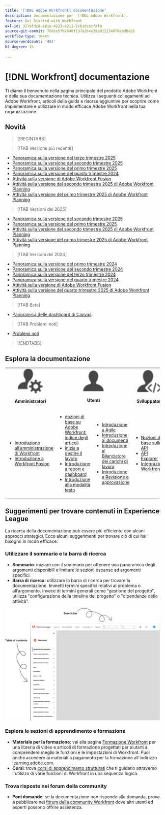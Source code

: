 ```yaml
---
title: '[!DNL Adobe Workfront] documentazione'
description: Documentazione per  [!DNL Adobe Workfront].
feature: Get Started with Workfront
exl-id: 337efdc8-ee1e-4223-a211-2cb1dcecfafa
source-git-commit: 70dce5fb7848f137a264e28e012234870e8d8eb5
workflow-type: tm+mt
source-wordcount: '407'
ht-degree: 1%

---
```


# [!DNL Workfront] documentazione

Ti diamo il benvenuto nella pagina principale del prodotto Adobe Workfront e della sua documentazione tecnica. Utilizza i seguenti collegamenti ad Adobe Workfront, articoli della guida e risorse aggiuntive per scoprire come implementare e utilizzare in modo efficace Adobe Workfront nella tua organizzazione.

## Novità

>[!BEGINTABS]

>[!TAB Versione più recente]

* [Panoramica sulla versione del terzo trimestre 2025](/help/quicksilver/product-announcements/product-releases/25-q3-release-activity/25-q3-release-overview.md)
* [Panoramica sulla versione del secondo trimestre 2025](/help/quicksilver/product-announcements/product-releases/25-q2-release-activity/25-q2-release-overview.md)
* [Panoramica sulla versione del primo trimestre 2025](/help/quicksilver/product-announcements/product-releases/25-q1-release-activity/25-q1-release-overview.md)
* [Panoramica sulla versione del quarto trimestre 2024](/help/quicksilver/product-announcements/product-releases/24-q4-release-activity/24-q4-release-overview.md)
* [Attività sulla versione di Adobe Workfront Fusion](https://experienceleague.adobe.com/en/docs/workfront-fusion/using/fusion-release-activity/fusion-release-activity)
* [Attività sulla versione del secondo trimestre 2025 di Adobe Workfront Planning](/help/quicksilver/product-announcements/product-releases/planning-release-activity/planning-release-activity-25-q2.md)
* [Attività sulla versione del primo trimestre 2025 di Adobe Workfront Planning](/help/quicksilver/product-announcements/product-releases/planning-release-activity/planning-release-activity-25-q1.md)

>[!TAB Versioni del 2025]

* [Panoramica sulla versione del secondo trimestre 2025](/help/quicksilver/product-announcements/product-releases/25-q2-release-activity/25-q2-release-overview.md)
* [Panoramica sulla versione del primo trimestre 2025](/help/quicksilver/product-announcements/product-releases/25-q1-release-activity/25-q1-release-overview.md)
* [Attività sulla versione del secondo trimestre 2025 di Adobe Workfront Planning](/help/quicksilver/product-announcements/product-releases/planning-release-activity/planning-release-activity-25-q2.md)
* [Attività sulla versione del primo trimestre 2025 di Adobe Workfront Planning](/help/quicksilver/product-announcements/product-releases/planning-release-activity/planning-release-activity-25-q1.md)


>[!TAB Versioni del 2024]

* [Panoramica sulla versione del primo trimestre 2024](/help/quicksilver/product-announcements/product-releases/24-q1-release-activity/24-q1-release-overview.md)
* [Panoramica sulla versione del secondo trimestre 2024](/help/quicksilver/product-announcements/product-releases/24-q2-release-activity/24-q2-release-overview.md)
* [Panoramica sulla versione del terzo trimestre 2024](/help/quicksilver/product-announcements/product-releases/24-q3-release-activity/24-q3-release-overview.md)
* [Panoramica sulla versione del quarto trimestre 2024](/help/quicksilver/product-announcements/product-releases/24-q4-release-activity/24-q4-release-overview.md)
* [Attività sulla versione di Adobe Workfront Fusion](https://experienceleague.adobe.com/en/docs/workfront-fusion/using/fusion-release-activity/fusion-release-activity)
* [Attività sulla versione del quarto trimestre 2025 di Adobe Workfront Planning](/help/quicksilver/product-announcements/product-releases/planning-release-activity/planning-release-activity-24-q4.md)

>[!TAB Beta]

* [Panoramica delle dashboard di Canvas](/help/quicksilver/reports-and-dashboards/dashboards/creating-and-managing-dashboards/canvas-dashboards-overview.md)

>[!TAB Problemi noti]

* [Problemi noti](https://experienceleague.adobe.com/en/docs/workfront-known-issues/issues/overview)


>[!ENDTABS]


## Esplora la documentazione

<table>

<tr>
    <td style="text-align: center;"><img src="assets/admin.svg" style="width: 80px; height: 80px;"><p><b>Amministratori</b></p></td>
    <td colspan="2" style="text-align: center;"><img src="assets/user.svg" style="width: 75px; height: 75px;"><p><b>Utenti</b></p></td>
    <td style="text-align: center;"><img src="assets/developer.svg" style="width: 80px; height: 80px;"><p><b>Sviluppatori</b></p></td>
  </tr>
  <tr>
    <td>
    <ul>
    <li><a href="/help/quicksilver/administration-and-setup/get-started-wf-administration/get-started-with-wf-administration.md">Introduzione all’amministrazione di Workfront</a></li>
    <li><a href="https://experienceleague.adobe.com/en/docs/workfront-fusion/using/get-started-with-fusion/get-started-fusion-toc">Introduzione a Workfront Fusion</li>
    </ul>
 </td>
    <td>
        <ul>
        <li><a href="/help/quicksilver/workfront-basics/workfront-basics.md">nozioni di base su Adobe Workfront: indice degli articoli</a></li>
        <li><a href="/help/quicksilver/manage-work/manage-work.md">Inizia a gestire il lavoro</a></li>
        <li><a href="/help/quicksilver/reports-and-dashboards/reports-and-dashboards-overview.md">Introduzione a report e dashboard</a></li>
        <li><a href="/help/quicksilver/reports-and-dashboards/reports/text-mode/text-mode-resources.md">Introduzione alla modalità testo</a></li>
        </ul>
    </td>
    <td><ul>
        <li><a href="/help/quicksilver/agile/agile-overview.md">Introduzione a Agile</a></li>
        <li><a href="/help/quicksilver/documents/documents-overview.md">Introduzione ai documenti</a></li>
        <li><a href="/help/quicksilver/resource-mgmt/workload-balancer/workload-balancer.md">Introduzione al Bilanciatore dei carichi di lavoro</a></li>
        <li><a href="/help/quicksilver/resource-mgmt/workload-balancer/overview-workload-balancer.md">Introduzione a Revisione e approvazione</a></li>
        </ul></td>
    <td><ul>
        <li><a href="/help/quicksilver/wf-api/general/api-basics.md">Nozioni di base sulle API</a></li>
        <li><a href="https://developer.adobe.com/workfront/api-explorer/">API Explorer</a></li>
        <li><a href="/help/quicksilver/workfront-integrations-and-apps/workfront-integrations.md">Integrazioni Workfront</a></li>
        </ul></td>
  </tr>
</table>

## Suggerimenti per trovare contenuti in Experience League

La ricerca della documentazione può essere più efficiente con alcuni approcci strategici. Ecco alcuni suggerimenti per trovare ciò di cui hai bisogno in modo efficace:

### Utilizzare il sommario e la barra di ricerca

* **Sommario**: iniziare con il sommario per ottenere una panoramica degli argomenti disponibili e limitare le sezioni espanse ad argomenti specifici.
* **Barra di ricerca**: utilizzare la barra di ricerca per trovare la documentazione. Immetti termini specifici relativi al problema o all’argomento. Invece di termini generali come &quot;gestione del progetto&quot;, utilizza &quot;configurazione della timeline del progetto&quot; o &quot;dipendenze delle attività&quot;.

![](assets/exl-site-nav.png)

### Esplora le sezioni di apprendimento e formazione

* **Materiale per la formazione**: vai alla pagina [Formazione Workfront](https://experienceleague.adobe.com/en/browse/workfront) per una libreria di video e articoli di formazione progettati per aiutarti a comprendere meglio le funzioni e le impostazioni di Workfront. Puoi anche accedere ai materiali a pagamento per la formazione all&#39;indirizzo [learning.adobe.com](https://learning.adobe.com/).
* **Corsi**: trova [corsi di apprendimento strutturati](https://experienceleague.adobe.com/home?Solution=Workfront#courses) che ti guidano attraverso l&#39;utilizzo di varie funzioni di Workfront in una sequenza logica.

### Trova risposte nei forum della community

* **Poni domande**: se la documentazione non risponde alla domanda, prova a pubblicare nei [forum della community Workfront](https://experienceleaguecommunities.adobe.com/t5/workfront/ct-p/workfront?profile.language=en) dove altri utenti ed esperti possono offrire assistenza.